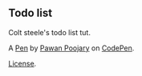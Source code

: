 Todo list
---------
Colt steele's todo list tut.

A [Pen](https://codepen.io/Pawan_16/pen/QYxmKP) by [Pawan Poojary](https://codepen.io/Pawan_16) on [CodePen](https://codepen.io).

[License](https://codepen.io/Pawan_16/pen/QYxmKP/license).
